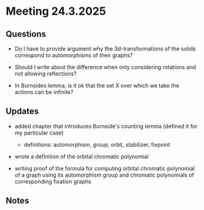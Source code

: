 # Meeting 24.3.2025

## Questions

- Do I have to provide argument why the 3d-transformations of the solids correspond to automorphisms of their graphs?

- Should I write about the difference when only considering rotations and not allowing reflections?

- In Burnsides lemma, is it ok that the set X over which we take the actions can be infinite?

## Updates

- added chapter that introduces Burnside's counting lemma (defined it for my particular case)
  - definitions: automorphism, group, orbit, stabilizer, fixpoint

- wrote a definition of the orbital chromatic polynomial

- writing proof of the formula for computing orbital chromatic polynomial of a graph using its automorphism group and chromatic polynomials of corresponding fixation graphs

## Notes

